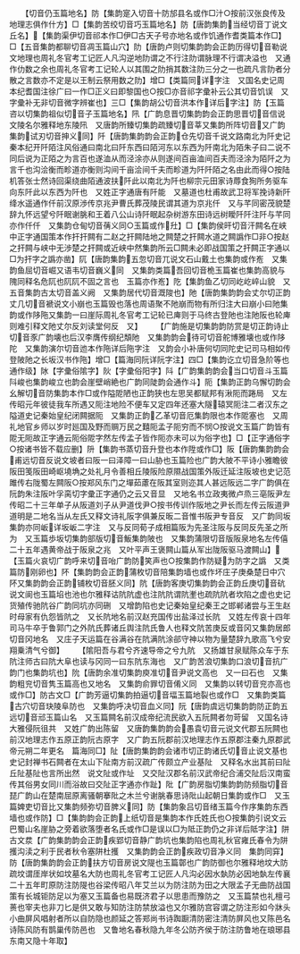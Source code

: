 <!-- { "loadSidebar": true } -->
　　【切音仍玉篇地名】防【集韵寔入切音十防邡县名或作□汁○按前汉张良传及地理志俱作什方】□【集韵苦绞切音巧玉篇地名】防【唐韵集韵当经切音丁说文丘名】【集韵渠伊切音祁本作□伊□古天子号亦地名或作饥通作耆类篇本作□】□【五音集韵都聊切音凋玉篇山穴】阞【唐韵卢则切集韵韵会正韵历得切音勒说文地理也周礼冬官考工记匠人凡沟逆地阞谓之不行注阞谓脉理不行谓决溢也　又通作仂数之余也周礼冬官考工记轮人以其围之阞捎其数注阞三分之一也疏凡言阞者分散之言数亦不定是以王制云祭用数之阞】增□【类篇同详字注　又国名史记周本纪耆国注徐广曰一作□正义曰即黎国也○按□亦音祁字彚补云公其切音饥误　又字彚补无非切音微字辨崔也】三□【集韵胡公切音洪本作详后字注】防【玉篇咨以切集韵祖似切音子玉篇地名】阠【广韵息晋切集韵韵会正韵思晋切音信说文陵名尔雅释地东陵阠　又唐韵所臻切集韵疏臻切音莘又集韵所阵切音又广韵集韵试刃切音抻义同】阡【唐韵集韵韵会正韵仓先切音千说文路南北为阡史记秦本纪开阡陌注风俗通曰南北曰阡东西曰陌河东以东西为阡南北为陌朱子曰二说不同后说为正陌之为言百也遂洫从而泾涂亦从则遂间百亩洫间百夫而泾涂为陌阡之为言千也沟浍衡而畛道亦衡则沟间千亩浍间千夫而畛道为阡阡陌之名由此而得○按陆机答张士然诗回渠绕曲陌通波扶阡此以南北为阡也柳宗元田家诗蓐食狥所务驱车向东阡此以东西为阡也　又姓正字通唐有阡能　又墓道也杜甫故武卫将军挽诗新阡绛水遥通作仟前汉原渉传京兆尹曹氏葬茂陵民谓其道为京兆仟　又与芊同密茂貌楚辞九怀远望兮阡眠谢朓和王着八公山诗阡眠起杂树游东田诗远树瞹阡阡注阡与芊同亦作仟仟　又集韵仓甸切音蒨义同○玉篇或作圱】□【集韵侯旰切音汗闗名在峡中正字通国策本作扞扞闗有二赵之扞闗陆地之闗楚之扞闗水道之闗譌作□非○按赵之扞闗与峡中无渉楚之扞闗或近峡中然集韵所云□闗未必即战国策之扞闗正字通以□为扞字之譌亦凿】阢【唐韵集韵五忽切音兀说文石山戴土也集韵或作峞　又集韵鱼屈切音崛又语韦切音巍义同　又集韵类篇吾回切音桅玉篇崔也集韵高貌与隗同释名危阢也阢阢不固之言也　玉篇亦作峞】阣【集韵鱼乙切同屹屹崪山貌　又五音集韵古太切音盖义阙　又集韵居代切音溉陖也】阤【唐韵集韵韵会丈尔切正韵丈几切音褫说文小崩也玉篇毁也落也周语聚不阤崩而物有所归注大曰崩小曰阤集韵或作陊陁又集韵一曰崖际周礼冬官考工记轮已庳则于马终古登阤也注阤阪也轮庳则难引释文阤丈尔反刘读堂何反　又】
　　【广韵施是切集韵韵防赏是切正韵诗止切音豕广韵壊也后汉李膺传纲纪頽阤　又集韵韵会待可切音舵博雅壊也或作陊陀　又集韵演尔切音迆本作陁详后陁字注　又韵会小补唐何切同陀史记司马相如传登陂阤之长坂汉书作陁】增□【篇海同阮详阮字注】四□【集韵讫立切音急阶等也通作级】阥【字彚俗隂字】阦【字彚俗阳字】阧【广韵集韵韵会当口切音斗玉篇阧峻也集韵峻立也韵会崖壁峭絶也广韵同陡韵会通作斗】阨【集韵正韵乌懈切韵会幺解切音防集韵本作□或作隘阸陋也正韵狭也左思吴都赋邦有湫阨而踡局　又左传昭元年彼徒我车所遇又阨注地险不便车又定四年还塞大隧辕冥阨注二者汉东之隘道史记秦始皇纪闭闗据阨　又集韵正韵乙革切音厄集韵限也本作阸塞也　又周礼地官乡师以岁时廵国及野而赒万民之囏阨孟子阨穷而不悯○按说文玉篇广韵皆有阸无阨故正字通云阨俗阸字然左传孟子皆作阨亦未可以为俗字也】□【正字通俗字○按诸书皆不载应删】阩【集韵书蒸切音升登也本作陞或作□】阪【唐韵集韵韵会甫远切音反说文坡者曰阪一曰泽障一曰山胁也玉篇险也广韵大陂不平诗小雅瞻彼阪田笺阪田崎岖墝埆之处礼月令善相丘陵阪险原隰战国策外阪迁延注阪坡也史记范雎传右陇蜀左闗阪○按郑风东门之墠茹藘在阪其室则迩其人甚远阪远二字广韵俱在阮韵朱注阪叶孚脔切字彚正字通仍之云又音显　又地名书立政夷微卢烝三亳阪尹左传昭二十三年单子从阪道刘子从尹道伐尹○按书传训作阪地之尹长而左传云阪道尹道明是二地名当从左氏又释文诗礼阪字俱兼反昄二音惟书阪尹专音反　又广韵同坂集韵亦同岅详坂岅二字注　又与反同荀子成相篇阪为先圣注阪与反同反先圣之所为　又玉篇歩坂切集韵部版切音魬集韵陂也　又集韵蒲限切音版阪泉地名左传僖二十五年遇黄帝战于阪泉之兆　又叶平声王褒闗山篇从军出陇阪驱马渡闗山】【玉篇火哀切广韵呼来切音咍广韵防笑声也○按集韵作防疑为防字之譌　又类篇防刚卵也】阫【集韵韵会正韵蒲枚切音陪集韵墙也或作坏庄子庚桑楚日中穴阫又集韵韵会正韵铺枚切音胚义同】阬【唐韵客庚切集韵韵会正韵丘庚切音砊说文阆也玉篇埳也池也尔雅释诂阬阬虚也注阬阬谓阬壍也疏阬阬者坎陷之虚也史记货殖传驰阬谷广韵同坑亦同硎　又增韵陷也史记秦始皇纪秦王之邯郸诸尝与王生赵时母家有仇怨皆阬之　又长阬地名前汉赵充国传出盐泽过长阬　又姓左传哀十四年司马牛卒于鲁郭门之外阬氏葬诸丘舆注阬氏鲁人也释文阬苦庚反或音冈又集韵居郎切音冈地名　又庄子天运篇在谷满谷在阬满阬涂郤守神以物为量楚辞九歌高飞兮安翔乗清气兮御】
　　【隂阳吾与君兮齐速导帝之兮九阬　又扬雄甘泉赋陈众车于东阬注师古曰阬大阜也读与冈同一曰东阬东海也　又广韵苦浪切集韵口浪切音抗广韵门也集韵坑也】阭【唐韵余准切集韵庾准切音尹说文高也　又一曰石也　又集韵粗兖切音隽玉篇高也又地名　又集韵俞罪切音倄义同　又集韵以转切音兖亦高也或作□】防古文□【广韵芳逼切集韵拍逼切音堛玉篇地裂也或作□　又集韵类篇古穴切音玦陵阜防也　又集韵呼决切音血义同】阮【唐韵虞远切集韵韵防正韵五远切音邧玉篇山名　又玉篇闗名前汉成帝纪流民欲入五阮闗者勿苛留　又国名诗大雅侵阮徂共　又姓广韵出陈留　又唐韵集韵韵会愚袁切音元说文代郡五阮闗也前汉地理志作五原正韵阮古原字　又广韵五阮郡前汉地理志作五原郡注秦九原郡武帝元朔二年更名　篇海同□】阯【唐韵集韵韵会诸市切正韵诸氏切音止说文基也史记封禅书石闗者在太山下阯南方前汉疏广传颇立产业基阯　又释名水出其前曰阯丘阯基阯也言所出然　说文阯或作址　又交阯汉郡名前汉武帝纪合浦交阯后汉南蛮传其俗男女同川而浴故曰交阯正字通亦作趾】阰【广韵房脂切集韵韵防频脂切音琵广韵山在楚南屈原离骚朝搴阰之木兰兮谢朓春思诗阰山起朝日集韵或作□　又玉篇婢吏切音比又集韵频弥切音脾义同】防【集韵象吕切音绪玉篇今作序集韵东西墙也或作防】□【集韵韵会正韵上纸切音是集韵本作氏姓氏也○按集韵引说文云巴蜀山名崖胁之旁着欲落堕者名氏或作□是误以□为阺正韵仍之非详后阺字注】阱古文汬【广韵集韵韵会正韵疾郢切音静广韵坑也集韵陷也周礼秋官雍氏春令为阱擭沟渎之利于民者秋令塞阱杜擭　又集韵韵会正韵疾政切音净义同　集韵同穽】防【唐韵集韵韵会正韵扶方切音房说文隄也玉篇鄣也广韵防御也尔雅释地坟大防疏坟谓厓岸状如坟墓名大防也周礼冬官考工记匠人凡沟必因水埶防必因地埶左传襄二十五年町原防注防隄也谷梁传昭八年艾兰以为防注防为田之大限孟子无曲防战国策有长城钜防足以为塞又玉篇备也易既济君子以思患而豫防之　又玉篇禁也礼檀弓蒉也宰夫也非刀匕是供又敢与知防注防禁放溢也又尔雅防宫容谓之防注形如今牀头小曲屏风唱射者所以自防隐也颜延之答郑尚书诗踟蹰清防密注清防屏风也又陈邑名诗陈风防有鹊巢传防邑也　又鲁地名春秋隐九年冬公防齐侯于防注防鲁地在琅琊县东南又隐十年取】
